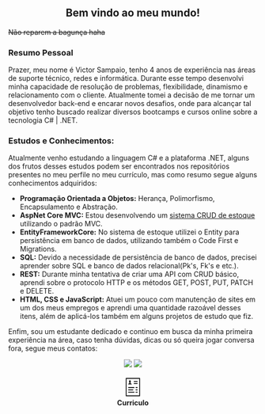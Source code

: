 <h2 align="center">Bem vindo ao meu mundo!</h1>

<s>Não reparem a bagunça haha</s>

<h3>Resumo Pessoal</h3>
<p>Prazer, meu nome é Victor Sampaio, tenho 4 anos de experiência nas áreas de suporte técnico, redes e informática. Durante esse tempo desenvolvi minha capacidade de resolução de problemas, flexibilidade, dinamismo e relacionamento com o cliente.
Atualmente tomei a decisão de me tornar um desenvolvedor back-end e encarar novos desafios, onde para alcançar tal objetivo tenho buscado realizar diversos bootcamps e cursos online sobre a tecnologia C# | .NET.
</p>


<h3>Estudos e Conhecimentos:</h3>

<p>Atualmente venho estudando a linguagem C# e a plataforma .NET, alguns dos frutos desses estudos podem ser encontrados nos repositórios presentes no meu perfile no meu currículo, mas como resumo segue alguns conhecimentos adquiridos:</p>

<ul>
    <li><b>Programação Orientada a Objetos:</b> Herança, Polimorfismo, Encapsulamento e Abstração.</li>
	<li><b>AspNet Core MVC:</b> Estou desenvolvendo um <a href="https://github.com/VictorSamp/Inventory">sistema CRUD de estoque</a> utilizando o padrão MVC.</li>
    <li><b>EntityFrameworkCore:</b> No sistema de estoque utilizei o Entity para persistência em banco de dados, 					utilizando também o Code First e Migrations.</li>
    <li><b>SQL:</b> Devido a necessidade de persistência de banco de dados, precisei aprender sobre SQL e banco de dados 							relacional(Pk's, Fk's e etc.).</li>
    <li><b>REST:</b> Durante minha tentativa de criar uma API com CRUD básico, aprendi sobre o protocolo HTTP e os métodos GET, POST, PUT, PATCH e DELETE.</li>
    <li><b>HTML, CSS e JavaScript:</b> Atuei um pouco com manutenção de sites em um dos meus empregos e aprendi uma quantidade razoável desses itens, além de aplicá-los também em alguns projetos de estudo que fiz.</li>
</ul>
</hr>

<p>Enfim, sou um estudante dedicado e continuo em busca da minha primeira experiência na área, caso tenha dúvidas, dicas ou só queira jogar conversa fora, segue meus contatos:</p> 

<div align="center">       
    <a href="https://www.linkedin.com/in/victormsampaio/"><img src="https://img.shields.io/badge/LinkedIn--000?style=social&logo=Linkedin&logoColor=0077B5&link=https://www.linkedin.com/in/victormsampaio/" /></a>
    <a href="mailto:victor.msampaio@outlook.com.br"><img src="https://img.shields.io/badge/email--000?style=social&logo=microsoft-outlook&logoColor=0078d4&link=mailto:victor.msampaio@outlook.com.br" /></a>
</div>
<br/>
<div align="center">
<div><a href="./VictorSampaioDevdotNet.pdf">
<img src="./Curriculo-Icon.png" width="40px"/>
</a></div> 

<div><b>Curriculo</b></div>
</div>





